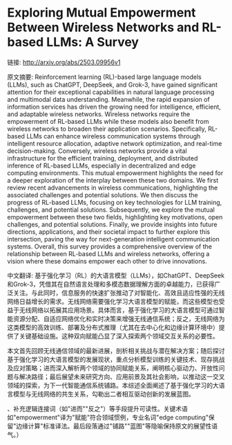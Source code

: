 # Exploring Mutual Empowerment Between Wireless Networks and RL-based LLMs: A Survey

链接: http://arxiv.org/abs/2503.09956v1

原文摘要:
Reinforcement learning (RL)-based large language models (LLMs), such as
ChatGPT, DeepSeek, and Grok-3, have gained significant attention for their
exceptional capabilities in natural language processing and multimodal data
understanding. Meanwhile, the rapid expansion of information services has
driven the growing need for intelligence, efficient, and adaptable wireless
networks. Wireless networks require the empowerment of RL-based LLMs while
these models also benefit from wireless networks to broaden their application
scenarios. Specifically, RL-based LLMs can enhance wireless communication
systems through intelligent resource allocation, adaptive network optimization,
and real-time decision-making. Conversely, wireless networks provide a vital
infrastructure for the efficient training, deployment, and distributed
inference of RL-based LLMs, especially in decentralized and edge computing
environments. This mutual empowerment highlights the need for a deeper
exploration of the interplay between these two domains. We first review recent
advancements in wireless communications, highlighting the associated challenges
and potential solutions. We then discuss the progress of RL-based LLMs,
focusing on key technologies for LLM training, challenges, and potential
solutions. Subsequently, we explore the mutual empowerment between these two
fields, highlighting key motivations, open challenges, and potential solutions.
Finally, we provide insights into future directions, applications, and their
societal impact to further explore this intersection, paving the way for
next-generation intelligent communication systems. Overall, this survey
provides a comprehensive overview of the relationship between RL-based LLMs and
wireless networks, offering a vision where these domains empower each other to
drive innovations.

中文翻译:
基于强化学习（RL）的大语言模型（LLMs），如ChatGPT、DeepSeek和Grok-3，凭借其在自然语言处理和多模态数据理解方面的卓越能力，已获得广泛关注。与此同时，信息服务的快速扩张推动了对智能化、高效且适应性强的无线网络日益增长的需求。无线网络需要强化学习大语言模型的赋能，而这些模型也受益于无线网络以拓展其应用场景。具体而言，基于强化学习的大语言模型可通过智能资源分配、自适应网络优化和实时决策来增强无线通信系统；反之，无线网络为这类模型的高效训练、部署及分布式推理（尤其在去中心化和边缘计算环境中）提供了关键基础设施。这种双向赋能凸显了深入探索两个领域交互关系的必要性。  

本文首先回顾无线通信领域的最新进展，剖析相关挑战与潜在解决方案；随后探讨基于强化学习的大语言模型的发展现状，重点分析模型训练的关键技术、现存挑战及应对策略；进而深入解析两个领域的协同赋能关系，阐明核心驱动力、开放性问题与解决路径；最后展望未来研究方向、应用前景及其社会影响，以推动这一交叉领域的探索，为下一代智能通信系统铺路。本综述全面阐述了基于强化学习的大语言模型与无线网络的共生关系，勾勒出二者相互驱动创新的发展蓝图。  

、补充逻辑连接词（如"进而""反之"）等手段提升可读性。关键术语如"empowerment"译为"赋能"符合领域惯例，专业名词"edge computing"保留"边缘计算"标准译法。最后段落通过"铺路""蓝图"等隐喻保持原文的展望性语气。）
